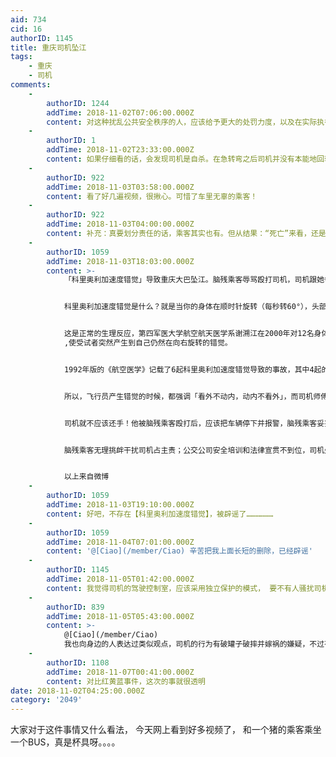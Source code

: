 ```yaml
---
aid: 734
cid: 16
authorID: 1145
title: 重庆司机坠江
tags:
    - 重庆
    - 司机
comments:
    -
        authorID: 1244
        addTime: 2018-11-02T07:06:00.000Z
        content: 对这种扰乱公共安全秩序的人，应该给予更大的处罚力度，以及在实际执行过程中严格执行落实
    -
        authorID: 1
        addTime: 2018-11-02T23:33:00.000Z
        content: 如果仔细看的话，会发现司机是自杀。在急转弯之后司机并没有本能地回轮，而是紧握方向盘，不动如山。
    -
        authorID: 922
        addTime: 2018-11-03T03:58:00.000Z
        content: 看了好几遍视频，很揪心。可惜了车里无辜的乘客！
    -
        authorID: 922
        addTime: 2018-11-03T04:00:00.000Z
        content: 补充：真要划分责任的话，乘客其实也有。但从结果：“死亡”来看，还是称得上“无辜”的。
    -
        authorID: 1059
        addTime: 2018-11-03T18:03:00.000Z
        content: >-
            「科里奥利加速度错觉」导致重庆大巴坠江。脑残乘客辱骂殴打司机，司机跟她争执中，多次扭头转身，产生科里奥利加速度错觉，误以为车辆在右转，于是急打左方向，酿成惨剧。


            科里奥利加速度错觉是什么？就是当你的身体在顺时针旋转（每秒转60°），头部却又迅速从右往左急速转动60°角以上时，你会感觉到自己在向右旋转，完全无法定位；如果头部从右往左转动时还伴随抬头低头时，还会感觉到自己在向前翻滚。所以大巴车司机在转身挥拳还击脑残乘客后，又迅速回头到正前方看路，等于头部回转了90度，在情绪激动的情况下，产生车辆正在右转的错觉，于是向左急打方向盘，当1秒后错觉消失后，司机发现车辆已经失控，于是大喊「完了完了」，15条生命消失了。


            这是正常的生理反应，第四军医大学航空航天医学系谢溯江在2000年对12名身体健康、休息良好、前庭正常、无晕船史的男性青年志愿者进行了上述的「科里奥利加速度错觉」实验，12位受试者均出现了错觉，其中9位感觉自己在右旋，3位感觉自己在前翻。原因就是耳道半规管中是有淋巴液的，一边顺时针方向转身一边猛向左方回头90度时并观察外界时，淋巴液会移动，来自半规管、耳石以及视觉等突然传入中枢
            ,使受试者突然产生到自己仍然在向右旋转的错觉。


            1992年版的《航空医学》记载了6起科里奥利加速度错觉导致的事故，其中4起的飞行员都失去定向能力而跳伞。2000年6月19日解放军94129部队又发生了这样一起飞行员以为自己向前、向右的滚转错觉，最终放弃飞机跳伞。为什么后来航空界很少出现这种问题了？因为飞行员都做过针对性的训练。


            所以，飞行员产生错觉的时候，都强调「看外不动内，动内不看外」，而司机师傅不懂这个，又被脑残乘客激怒，在产生错觉后没有第一时间紧急刹车反而是急打方向盘，对这个事故要负次要责任。主要责任当然是脑残乘客自己找死，还祸害了一车人。


            司机就不应该还手！他被脑残乘客殴打后，应该把车辆停下并报警，脑残乘客妥妥的拘留7-15天；但是司机作为大客车驾驶员，连这个基本安全、法律意识都没有，可见公交公司平时的安全培训也是形同虚设的。


            脑残乘客无理挑衅干扰司机占主责；公交公司安全培训和法律宣贯不到位，司机处理方式错误导致特大安全事故，应承担次要责任。


            以上来自微博
    -
        authorID: 1059
        addTime: 2018-11-03T19:10:00.000Z
        content: 好吧，不存在【科里奥利加速度错觉】，被辟谣了………………
    -
        authorID: 1059
        addTime: 2018-11-04T07:01:00.000Z
        content: '@[Ciao](/member/Ciao) 辛苦把我上面长短的删除，已经辟谣'
    -
        authorID: 1145
        addTime: 2018-11-05T01:42:00.000Z
        content: 我觉得司机的驾驶控制室，应该采用独立保护的模式， 要不有人骚扰司机，其实很危险的。就算设立那种简单的塑料保护屏障也好呀
    -
        authorID: 839
        addTime: 2018-11-05T05:43:00.000Z
        content: >-
            @[Ciao](/member/Ciao)
            我也向身边的人表达过类似观点，司机的行为有破罐子破摔并嫁祸的嫌疑，不过有人认为该速度下紧急转弯是回不动的。
    -
        authorID: 1108
        addTime: 2018-11-07T00:41:00.000Z
        content: 对比红黄蓝事件，这次的事就很透明
date: 2018-11-02T04:25:00.000Z
category: '2049'
---
```


大家对于这件事情又什么看法， 今天网上看到好多视频了， 和一个猪的乘客乘坐一个BUS，真是杯具呀。。。。
